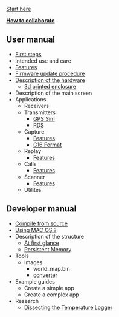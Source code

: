 [Start here](Home)

[**How to collaborate**](How-to-collaborate)
## User manual
* [First steps](First-steps)
* Intended use and care
* [Features](Features)
* [Firmware update procedure](Update-firmware)
* [Description of the hardware](Hardware-overview)
   * [3d printed enclosure](H2-Enclosure)
* Description of the main screen
* Applications
   * Receivers
   * Transmitters
      * [GPS Sim](GPS-Sim)
      * [RDS](RDS)
   * Capture
      * [Features](Capture)
      * [C16 Format](C16-format)
   * Replay
      * [Features](Replay)
   * Calls
      * [Features](Calls)
   * Scanner
      * [Features](Scanner)
   * Utilites
## Developer manual
* [Compile from source](Compile-firmware)
* [Using MAC OS ?](Using-MAC-OS)
* Description of the structure
   * [At first glance](At-first-glance)
   * [Persistent Memory](Persistent-Memory)
* Tools
   * Images
      * world_map.bin
      * [converter](Splash-and-other-images)
* Example guides
   * Create a simple app
   * Create a complex app
* Research
   * [Dissecting the Temperature Logger](Dissecting-the-Temperature-logger)